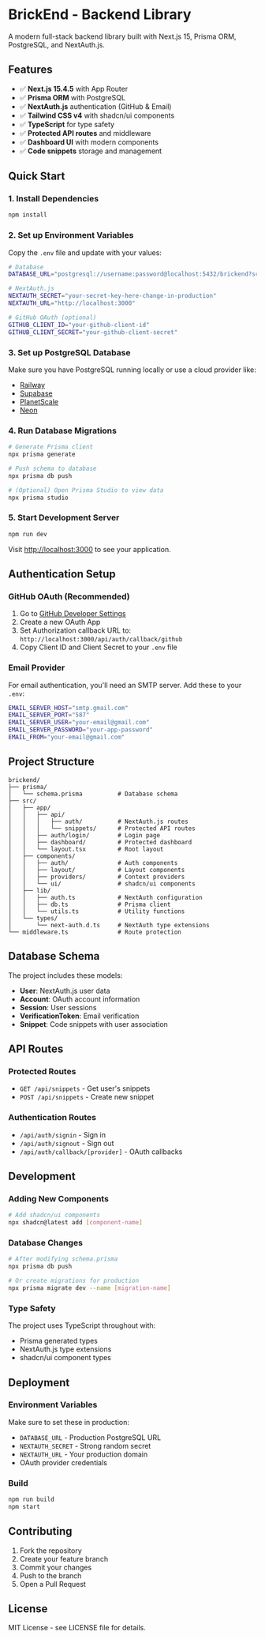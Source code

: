 # BrickEnd - Backend Library

A modern full-stack backend library built with Next.js 15, Prisma ORM, PostgreSQL, and NextAuth.js.

## Features

- ✅ **Next.js 15.4.5** with App Router
- ✅ **Prisma ORM** with PostgreSQL
- ✅ **NextAuth.js** authentication (GitHub & Email)
- ✅ **Tailwind CSS v4** with shadcn/ui components
- ✅ **TypeScript** for type safety
- ✅ **Protected API routes** and middleware
- ✅ **Dashboard UI** with modern components
- ✅ **Code snippets** storage and management

## Quick Start

### 1. Install Dependencies

```bash
npm install
```

### 2. Set up Environment Variables

Copy the `.env` file and update with your values:

```bash
# Database
DATABASE_URL="postgresql://username:password@localhost:5432/brickend?schema=public"

# NextAuth.js
NEXTAUTH_SECRET="your-secret-key-here-change-in-production"
NEXTAUTH_URL="http://localhost:3000"

# GitHub OAuth (optional)
GITHUB_CLIENT_ID="your-github-client-id"
GITHUB_CLIENT_SECRET="your-github-client-secret"
```

### 3. Set up PostgreSQL Database

Make sure you have PostgreSQL running locally or use a cloud provider like:
- [Railway](https://railway.app/)
- [Supabase](https://supabase.com/)
- [PlanetScale](https://planetscale.com/)
- [Neon](https://neon.tech/)

### 4. Run Database Migrations

```bash
# Generate Prisma client
npx prisma generate

# Push schema to database
npx prisma db push

# (Optional) Open Prisma Studio to view data
npx prisma studio
```

### 5. Start Development Server

```bash
npm run dev
```

Visit [http://localhost:3000](http://localhost:3000) to see your application.

## Authentication Setup

### GitHub OAuth (Recommended)

1. Go to [GitHub Developer Settings](https://github.com/settings/developers)
2. Create a new OAuth App
3. Set Authorization callback URL to: `http://localhost:3000/api/auth/callback/github`
4. Copy Client ID and Client Secret to your `.env` file

### Email Provider

For email authentication, you'll need an SMTP server. Add these to your `.env`:

```bash
EMAIL_SERVER_HOST="smtp.gmail.com"
EMAIL_SERVER_PORT="587"
EMAIL_SERVER_USER="your-email@gmail.com"
EMAIL_SERVER_PASSWORD="your-app-password"
EMAIL_FROM="your-email@gmail.com"
```

## Project Structure

```
brickend/
├── prisma/
│   └── schema.prisma          # Database schema
├── src/
│   ├── app/
│   │   ├── api/
│   │   │   ├── auth/          # NextAuth.js routes
│   │   │   └── snippets/      # Protected API routes
│   │   ├── auth/login/        # Login page
│   │   ├── dashboard/         # Protected dashboard
│   │   └── layout.tsx         # Root layout
│   ├── components/
│   │   ├── auth/              # Auth components
│   │   ├── layout/            # Layout components
│   │   ├── providers/         # Context providers
│   │   └── ui/                # shadcn/ui components
│   ├── lib/
│   │   ├── auth.ts            # NextAuth configuration
│   │   ├── db.ts              # Prisma client
│   │   └── utils.ts           # Utility functions
│   └── types/
│       └── next-auth.d.ts     # NextAuth type extensions
└── middleware.ts              # Route protection
```

## Database Schema

The project includes these models:

- **User**: NextAuth.js user data
- **Account**: OAuth account information
- **Session**: User sessions
- **VerificationToken**: Email verification
- **Snippet**: Code snippets with user association

## API Routes

### Protected Routes

- `GET /api/snippets` - Get user's snippets
- `POST /api/snippets` - Create new snippet

### Authentication Routes

- `/api/auth/signin` - Sign in
- `/api/auth/signout` - Sign out
- `/api/auth/callback/[provider]` - OAuth callbacks

## Development

### Adding New Components

```bash
# Add shadcn/ui components
npx shadcn@latest add [component-name]
```

### Database Changes

```bash
# After modifying schema.prisma
npx prisma db push

# Or create migrations for production
npx prisma migrate dev --name [migration-name]
```

### Type Safety

The project uses TypeScript throughout with:
- Prisma generated types
- NextAuth.js type extensions
- shadcn/ui component types

## Deployment

### Environment Variables

Make sure to set these in production:

- `DATABASE_URL` - Production PostgreSQL URL
- `NEXTAUTH_SECRET` - Strong random secret
- `NEXTAUTH_URL` - Your production domain
- OAuth provider credentials

### Build

```bash
npm run build
npm start
```

## Contributing

1. Fork the repository
2. Create your feature branch
3. Commit your changes
4. Push to the branch
5. Open a Pull Request

## License

MIT License - see LICENSE file for details.
